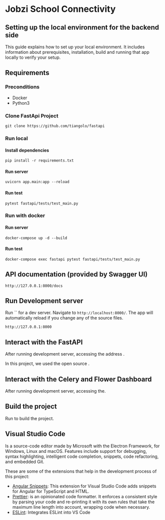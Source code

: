 # Jobzi School Connectivity

## Setting up the local environment for the backend side

This guide explains how to set up your local environment. It includes information about prerequisites, installation, build and running that app locally to verify your setup.

## Requirements

### Preconditions

- Docker
- Python3

### Clone FastApi Project 

```
git clone https://github.com/tiangolo/fastapi
```

### Run local 

#### Install dependencies

```
pip install -r requirements.txt
```

#### Run server

```
uvicorn app.main:app --reload
```

#### Run test

```
pytest fastapi/tests/test_main.py
```

### Run with docker

#### Run server

```
docker-compose up -d --build
```

#### Run test

```
docker-compose exec fastapi pytest fastapi/tests/test_main.py
```

## API documentation (provided by Swagger UI)

```
http://127.0.0.1:8000/docs
```


## Run Development server

Run `` for a dev server. Navigate to `http://localhost:8000/`. The app will automatically reload if you change any of the source files.

```
http://127.0.0.1:8000
```

## Interact with the FastAPI

After running development server, accessing the address .

In this project, we used the open source .

## Interact with the Celery and Flower Dashboard

After running development server, accessing the.

## Build the project

Run  to build the project. 

## Visual Studio Code

Is a source-code editor made by Microsoft with the Electron Framework, for Windows, Linux and macOS. Features include support for debugging, syntax highlighting, intelligent code completion, snippets, code refactoring, and embedded Git.

These are some of the extensions that help in the development process of this project:

- [Angular Snippets](https://marketplace.visualstudio.com/items?itemName=johnpapa.Angular2): This extension for Visual Studio Code adds snippets for Angular for TypeScript and HTML.
- [Prettier](https://prettier.io/): is an opinionated code formatter. It enforces a consistent style by parsing your code and re-printing it with its own rules that take the maximum line length into account, wrapping code when necessary.
- [ESLint](https://marketplace.visualstudio.com/items?itemName=dbaeumer.vscode-eslint): Integrates ESLint into VS Code
